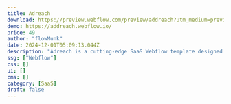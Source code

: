 ```yaml
---
title: Adreach
download: https://preview.webflow.com/preview/addreach?utm_medium=preview_link&utm_source=dashboard&utm_content=addreach&preview=00ddfafaac0f726af7edbd2f0e94182c&workflow=preview
demo: https://addreach.webflow.io/
price: 49
author: "flowMunk"
date: 2024-12-01T05:09:13.044Z
description: "Adreach is a cutting-edge SaaS Webflow template designed for innovative SaaS companies. It features sleek layouts and modern design elements to boost your SaaS business's online presence."
ssg: ["Webflow"]
css: []
ui: []
cms: []
category: [SaaS]
draft: false
---
```

